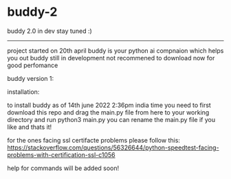 # buddy-2

buddy 2.0 in dev stay tuned :)
___________________________________________________________________________________________________________________________________________________________

project started on 20th april buddy is your python ai compnaion which helps you out buddy still in development not recommened to download now for good perfomance 



buddy version 1:

installation:

to install buddy as of 14th june 2022 2:36pm india time you need to first download this repo and drag the main.py file from here to your working directory
and run python3 main.py you can rename the main.py file  if you like and thats it!


for the ones facing ssl certifacte problems please follow this: https://stackoverflow.com/questions/56326644/python-speedtest-facing-problems-with-certification-ssl-c1056


help for commands will be added soon!
